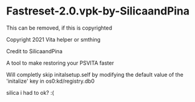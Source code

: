 # Fastreset-2.0.vpk-by-SilicaandPina
This can be removed, if this is copyrighted

Copyright 2021 Vita helper or smthing

Credit to SilicaandPina

A tool to make restoring your PSVITA faster

Will completly skip initalsetup.self by modifying the default value of the 'initalize' key in os0:kd/registry.db0

silica i had to ok? :(
